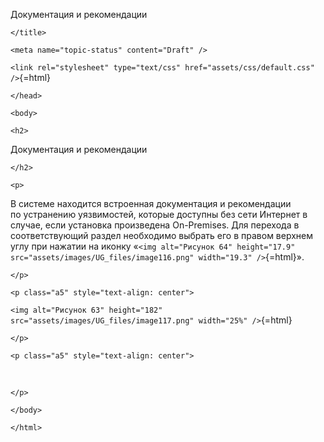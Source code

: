 
Документация и рекомендации
```{=html}
</title>
```
```{=html}
<meta name="topic-status" content="Draft" />
```
`<link rel="stylesheet" type="text/css" href="assets/css/default.css" />`{=html}
```{=html}
</head>
```
```{=html}
<body>
```
```{=html}
<h2>
```
Документация и рекомендации
```{=html}
</h2>
```
```{=html}
<p>
```
В системе находится встроенная документация и рекомендации
по устранению уязвимостей, которые доступны без сети Интернет в случае,
если установка произведена On-Premises. Для перехода в соответствующий
раздел необходимо выбрать его в правом верхнем углу при нажатии на
иконку
«`<img alt="Рисунок 64" height="17.9" src="assets/images/UG_files/image116.png" width="19.3" />`{=html}».
```{=html}
</p>
```
```{=html}
<p class="a5" style="text-align: center">
```
`<img alt="Рисунок 63" height="182" src="assets/images/UG_files/image117.png" width="25%" />`{=html}
```{=html}
</p>
```
```{=html}
<p class="a5" style="text-align: center">
```
 
```{=html}
</p>
```
```{=html}
</body>
```
```{=html}
</html>
```
